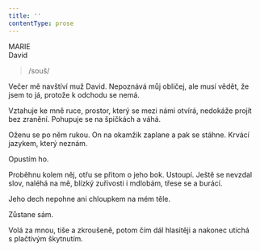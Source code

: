 ```yaml
---
title: ''
contentType: prose
---
```


<section>

MARIE  
David

> /souš/

Večer mě navštíví muž David. Nepoznává můj obličej, ale musí vědět, že jsem to já, protože k odchodu se nemá.

Vztahuje ke mně ruce, prostor, který se mezi námi otvírá, nedokáže projít bez zranění. Pohupuje se na špičkách a váhá.

Oženu se po něm rukou. On na okamžik zaplane a pak se stáhne. Krvácí jazykem, který neznám.

Opustím ho.

Proběhnu kolem něj, otřu se přitom o jeho bok. Ustoupí. Ještě se nevzdal slov, naléhá na mě, blízký zuřivosti i mdlobám, třese se a burácí.

Jeho dech nepohne ani chloupkem na mém těle.

Zůstane sám.

Volá za mnou, tiše a zkroušeně, potom čím dál hlasitěji a nakonec utichá s plačtivým škytnutím.

</section>
